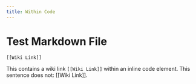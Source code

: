 ```yaml
---
title: Within Code
---
```


# Test Markdown File

```
[[Wiki Link]]
```

This contains a wiki link `[[Wiki Link]]` within an inline code element. This sentence does not: [[Wiki Link]].
